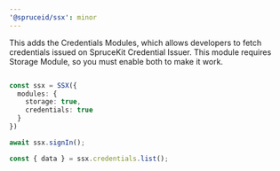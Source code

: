 ```yaml
---
'@spruceid/ssx': minor
---
```


This adds the Credentials Modules, which allows developers to fetch credentials issued on SpruceKit Credential Issuer. 
This module requires Storage Module, so you must enable both to make it work.

```ts

const ssx = SSX({
  modules: {
    storage: true,
    credentials: true
  }
})

await ssx.signIn();

const { data } = ssx.credentials.list();
```
